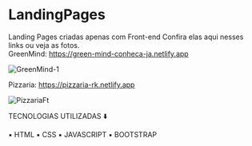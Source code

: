# LandingPages
Landing Pages criadas apenas com Front-end
Confira elas aqui nesses links ou veja as fotos. <br>
GreenMind: https://green-mind-conheca-ja.netlify.app 

![GreenMind-1](https://github.com/RaizenKS/LandingPages/assets/144627312/a9ee8ad9-a374-410e-8017-786402e1b4dd) <br>

Pizzaria: https://pizzaria-rk.netlify.app 

![PizzariaFt](https://github.com/RaizenKS/LandingPages/assets/144627312/bf46a6cd-0d17-4549-8cf5-65401a6cb7f5) <br>

TECNOLOGIAS UTILIZADAS ⬇️

▪️ HTML
▪️ CSS
▪️ JAVASCRIPT
▪️ BOOTSTRAP



